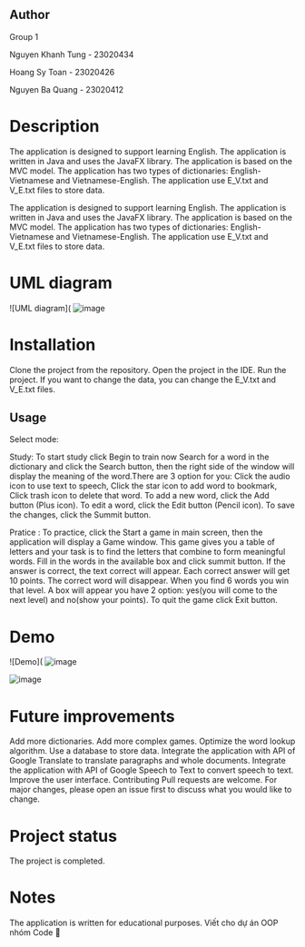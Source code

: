 ## Author
Group 1

Nguyen Khanh Tung - 23020434

Hoang Sy Toan - 23020426 

Nguyen Ba Quang - 23020412
# Description
The application is designed to support learning English. The application is written in Java and uses the JavaFX library. The application is based on the MVC model. The application has two types of dictionaries: English-Vietnamese and Vietnamese-English. The application use E_V.txt and V_E.txt files to store data.

The application is designed to support learning English.
The application is written in Java and uses the JavaFX library.
The application is based on the MVC model.
The application has two types of dictionaries: English-Vietnamese and Vietnamese-English.
The application use E_V.txt and V_E.txt files to store data.
# UML diagram
![UML diagram](
![image](https://github.com/nkhanhtung/btl_CotDua/assets/161499853/a4156716-fc3a-4c9c-9ab8-24357b6ffd2b)


# Installation
Clone the project from the repository.
Open the project in the IDE.
Run the project.
If you want to change the data, you can change the E_V.txt and V_E.txt files.
## Usage
Select mode: 

Study:
To start study click Begin to train now
Search for a word in the dictionary and click the Search button, then the right side of the window will display the meaning of the word.There are 3 option for you: Click the audio icon to use text to speech, Click the star icon to add word to bookmark, Click trash icon to delete that word.
To add a new word, click the Add button (Plus icon).
To edit a word, click the Edit button (Pencil icon).
To save the changes, click the Summit button. 

Pratice : 
To practice, click the  Start a game in main screen, then the application will display a Game window.
This game gives you a table of letters and your task is to find the letters that combine to form meaningful words.
Fill in the words in the available box and click summit button. If the answer is correct, the text correct will appear. Each correct answer will get 10 points. The correct word will disappear.
When you find 6 words you win that level. A box will appear you have 2 option: yes(you will come to the next level) and no(show your points).
To quit the game click Exit button.
# Demo
![Demo](
![image](https://github.com/nkhanhtung/btl_CotDua/assets/161499853/0548a293-3912-42f0-ab25-ad645b4ed340)

![image](https://github.com/nkhanhtung/btl_CotDua/assets/161499853/2cddf969-6a78-48f1-8c6c-957f19a888a9)


# Future improvements
Add more dictionaries.
Add more complex games.
Optimize the word lookup algorithm.
Use a database to store data.
Integrate the application with API of Google Translate to translate paragraphs and whole documents.
Integrate the application with API of Google Speech to Text to convert speech to text.
Improve the user interface.
Contributing
Pull requests are welcome. For major changes, please open an issue first to discuss what you would like to change.

# Project status
The project is completed.

# Notes
The application is written for educational purposes.
Viết cho dự án OOP nhóm Code 🥥
